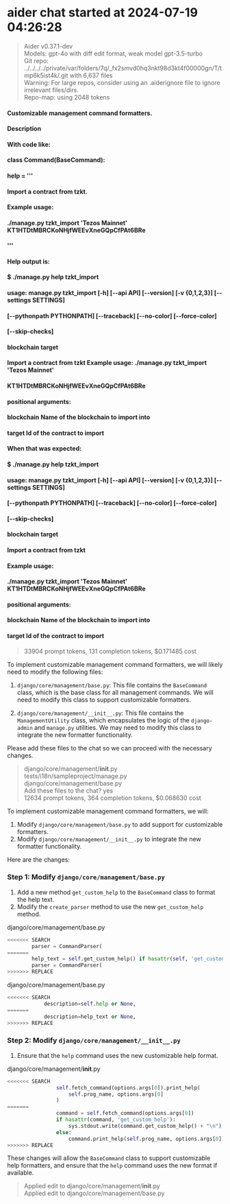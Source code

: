 
# aider chat started at 2024-07-19 04:26:28

> Aider v0.37.1-dev  
> Models: gpt-4o with diff edit format, weak model gpt-3.5-turbo  
> Git repo: ../../../../private/var/folders/7q/_fx2smvd0hq3nkt98d3kt4f00000gn/T/tmp6k5ist4k/.git with 6,637 files  
> Warning: For large repos, consider using an .aiderignore file to ignore irrelevant files/dirs.  
> Repo-map: using 2048 tokens  

#### Customizable management command formatters.  
#### Description  
#### 	  
#### With code like:  
#### class Command(BaseCommand):  
#### 	help = '''  
#### 	Import a contract from tzkt.  
#### 	Example usage:  
#### 		./manage.py tzkt_import 'Tezos Mainnet' KT1HTDtMBRCKoNHjfWEEvXneGQpCfPAt6BRe  
#### 	'''  
#### Help output is:  
#### $ ./manage.py help tzkt_import  
#### usage: manage.py tzkt_import [-h] [--api API] [--version] [-v {0,1,2,3}] [--settings SETTINGS]  
#### 							 [--pythonpath PYTHONPATH] [--traceback] [--no-color] [--force-color]  
#### 							 [--skip-checks]  
#### 							 blockchain target  
#### Import a contract from tzkt Example usage: ./manage.py tzkt_import 'Tezos Mainnet'  
#### KT1HTDtMBRCKoNHjfWEEvXneGQpCfPAt6BRe  
#### positional arguments:  
####  blockchain			Name of the blockchain to import into  
####  target				Id of the contract to import  
#### When that was expected:  
#### $ ./manage.py help tzkt_import  
#### usage: manage.py tzkt_import [-h] [--api API] [--version] [-v {0,1,2,3}] [--settings SETTINGS]  
#### 							 [--pythonpath PYTHONPATH] [--traceback] [--no-color] [--force-color]  
#### 							 [--skip-checks]  
#### 							 blockchain target  
#### Import a contract from tzkt   
#### Example usage:   
#### 	./manage.py tzkt_import 'Tezos Mainnet' KT1HTDtMBRCKoNHjfWEEvXneGQpCfPAt6BRe  
#### positional arguments:  
####  blockchain			Name of the blockchain to import into  
####  target				Id of the contract to import  
> 33904 prompt tokens, 131 completion tokens, $0.171485 cost  

To implement customizable management command formatters, we will likely need to modify the following files:

1. `django/core/management/base.py`: This file contains the `BaseCommand` class, which is the base class for all management commands. We will need to modify this class to support customizable formatters.

2. `django/core/management/__init__.py`: This file contains the `ManagementUtility` class, which encapsulates the logic of the `django-admin` and `manage.py` utilities. We may need to modify this class to integrate the new formatter functionality.

Please add these files to the chat so we can proceed with the necessary changes.

> django/core/management/__init__.py  
> tests/i18n/sampleproject/manage.py  
> django/core/management/base.py  
> Add these files to the chat? yes  
> 12634 prompt tokens, 364 completion tokens, $0.068630 cost  

To implement customizable management command formatters, we will:

1. Modify `django/core/management/base.py` to add support for customizable formatters.
2. Modify `django/core/management/__init__.py` to integrate the new formatter functionality.

Here are the changes:

### Step 1: Modify `django/core/management/base.py`

1. Add a new method `get_custom_help` to the `BaseCommand` class to format the help text.
2. Modify the `create_parser` method to use the new `get_custom_help` method.

django/core/management/base.py
```python
<<<<<<< SEARCH
        parser = CommandParser(
=======
        help_text = self.get_custom_help() if hasattr(self, 'get_custom_help') else self.help
        parser = CommandParser(
>>>>>>> REPLACE
```

django/core/management/base.py
```python
<<<<<<< SEARCH
            description=self.help or None,
=======
            description=help_text or None,
>>>>>>> REPLACE
```

### Step 2: Modify `django/core/management/__init__.py`

1. Ensure that the `help` command uses the new customizable help format.

django/core/management/__init__.py
```python
<<<<<<< SEARCH
                self.fetch_command(options.args[0]).print_help(
                    self.prog_name, options.args[0]
                )
=======
                command = self.fetch_command(options.args[0])
                if hasattr(command, 'get_custom_help'):
                    sys.stdout.write(command.get_custom_help() + "\n")
                else:
                    command.print_help(self.prog_name, options.args[0])
>>>>>>> REPLACE
```

These changes will allow the `BaseCommand` class to support customizable help formatters, and ensure that the `help` command uses the new format if available.

> Applied edit to django/core/management/__init__.py  
> Applied edit to django/core/management/base.py  
